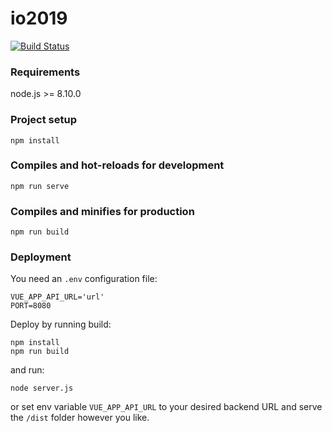
# io2019
[![Build Status](https://travis-ci.org/kasztaniaki/IO2019-web.svg?branch=master)](https://travis-ci.org/kasztaniaki/IO2019-web)

### Requirements

node.js >= 8.10.0

### Project setup
```
npm install
```

### Compiles and hot-reloads for development
```
npm run serve
```

### Compiles and minifies for production
```
npm run build
```

### Deployment

You need an `.env` configuration file:

```
VUE_APP_API_URL='url'
PORT=8080
```

Deploy by running build:

```
npm install
npm run build
```
and run:
```
node server.js
```
or set env variable `VUE_APP_API_URL` to your desired backend URL and serve the `/dist` folder however you like.

